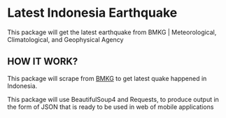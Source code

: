 # Latest Indonesia Earthquake
This package will get the latest earthquake from BMKG | Meteorological, Climatological, and Geophysical Agency

## HOW IT WORK?
This package will scrape from [BMKG](https://bmkg.go.id/) to get latest quake happened in Indonesia.

This package will use BeautifulSoup4 and Requests, to produce output in the form of JSON that is ready to be used in web of mobile applications
